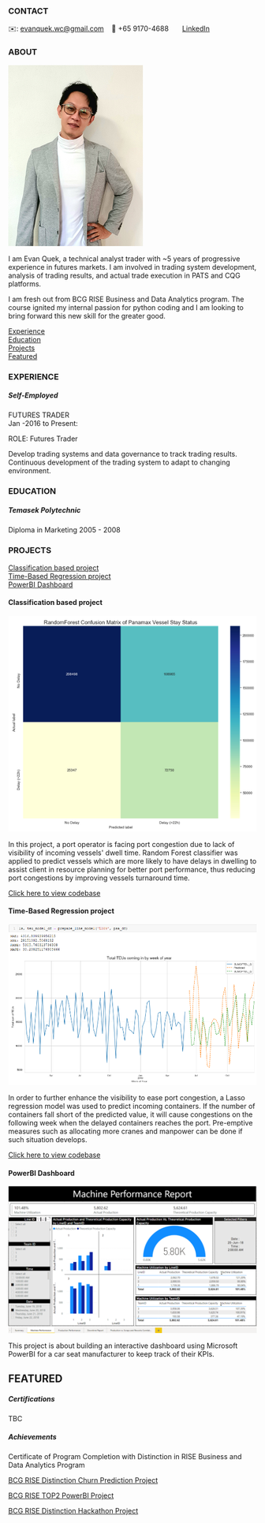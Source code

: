 <!-- CONTACT Section Starts -->
### CONTACT

<!-- Add your details -->
✉️: evanquek.wc@gmail.com
&nbsp;&nbsp; 📲 +65 9170-4688
&nbsp;&nbsp;&nbsp;&nbsp;&nbsp; [LinkedIn](https://www.linkedin.com/in/evan-quek-0201a556/) 
<!-- CONTACT Section Ends -->

<!-- ABOUT Section Starts -->
### ABOUT
<!-- Add link to your picture -->

![alt text](https://raw.githubusercontent.com/Evan-Quek/Evan-Quek/main/images/Gradto_resized.png)

<!-- Add your details -->

I am Evan Quek, a technical analyst trader with ~5 years of progressive experience in futures markets. I am involved in trading system development, analysis of trading results, and actual trade execution in PATS and CQG platforms.

I am fresh out from BCG RISE Business and Data Analytics program. The course ignited my internal passion for python coding and I am looking to bring forward this new skill for the greater good.


<!-- Add link to the sections -->
[Experience](#experience) <br>
[Education](#education) <br>
[Projects](#projects) <br>
[Featured](#featured) <br> 

<!-- ABOUT Section Ends -->

<!-- EXPERIENCE Section Starts -->
### EXPERIENCE
<!-- Add your details -->
##### Self-Employed
FUTURES TRADER<br>
Jan -2016 to Present:

ROLE: Futures Trader

Develop trading systems and data governance to track trading results.
Continuous development of the trading system to adapt to changing environment.

<!-- EXPERIENCE Section Ends -->

<!-- EDUCATION Section Starts -->
### EDUCATION
<!-- Add your details -->
##### Temasek Polytechnic
Diploma in Marketing 2005 - 2008

<!-- EDUCATION Section Ends -->

<!-- PROJECTS Section Starts -->
### PROJECTS
<!-- Add your details -->

[Classification based project](#classification-based-project) <br>
[Time-Based Regression project](#time-based-regression-project) <br>
[PowerBI Dashboard](#powerbi-dashboard) <br>

<!-- Add your details -->

#### Classification based project
![alt text](https://raw.githubusercontent.com/Evan-Quek/Evan-Quek/main/images/Panamax_rf.PNG)

In this project, a port operator is facing port congestion due to lack of visibility of incoming vessels' dwell time. Random Forest classifier was applied to predict vessels which are more likely to have delays in dwelling to assist client in resource planning for better port performance, thus reducing port congestions by improving vessels turnaround time.

[Click here to view codebase](https://github.com/Evan-Quek/Evan-Quek/blob/main/codes/Tenith_working.ipynb)

#### Time-Based Regression project
![alt text](https://raw.githubusercontent.com/Evan-Quek/Evan-Quek/main/images/teu_regression.PNG)

In order to further enhance the visibility to ease port congestion, a Lasso regression model was used to predict incoming containers. If the number of containers fall short of the predicted value, it will cause congestions on the following week when the delayed containers reaches the port. Pre-emptive measures such as allocating more cranes and manpower can be done if such situation develops.

[Click here to view codebase](https://github.com/Evan-Quek/Evan-Quek/blob/main/codes/Tenith_working.ipynb)

#### PowerBI Dashboard
![alt text](https://raw.githubusercontent.com/Evan-Quek/Evan-Quek/main/images/dsahboard.PNG)

This project is about building an interactive dashboard using Microsoft PowerBI for a car seat manufacturer to keep track of their KPIs.

<!-- PROJECTS Section Ends -->

<!-- FEATURED Section Starts -->
## FEATURED
<!-- Add your details -->
##### Certifications
TBC

##### Achievements
Certificate of Program Completion with Distinction in RISE Business and Data Analytics Program <br>

[BCG RISE Distinction Churn Prediction Project](https://www.credly.com/badges/1694e8ef-b1a9-420e-8d0d-e606e23ca1e7?source=linked_in_profile) <br>

[BCG RISE TOP2 PowerBI Project](https://www.credly.com/badges/f1462f2f-5c8e-45f9-a18d-471f9168d022?source=linked_in_profile) <br>

[BCG RISE Distinction Hackathon Project](https://www.credly.com/badges/b9fcae87-3f40-4ce8-bde5-ba9c5ec365f1?source=linked_in_profile) <br>


<!-- FEATURED Section Ends -->


<!---
Evan-Quek/Evan-Quek is a ✨ special ✨ repository because its `README.md` (this file) appears on your GitHub profile.
You can click the Preview link to take a look at your changes.
--->
